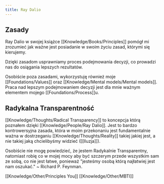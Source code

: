 ```yaml
---
title: Ray Dalio
---
```


## Zasady
Ray Dalio w swojej książce [[Knowledge/Books/Principles]] pomógł mi zrozumieć jak ważne jest posiadanie w swoim życiu zasad, którymi się kierujemy. 

Dzięki zasadom usprawniamy proces podejmowania decyzji, co prowadzi nas do osiągania lepszych rezultatów. 

Osobiście poza zasadami, wykorzystuję również moje [[Foundations/Values]] oraz [[Knowledge/Mental models/Mental models]]. Praca nad lepszym podejmowaniem decyzji jest dla mnie ważnym elementem mojego [[Foundations/Process]]u.

## Radykalna Transparentność
[[Knowledge/Thoughts/Radical Transparency]] to koncepcja którą poznałem dzięki [[Knowledge/People/Ray Dalio]]. Jest to bardzo kontrowersyjna zasada, która w moim przekonaniu jest fundamentalnie ważna w dostrzeganiu [[Knowledge/Thoughts/Reality]] takiej jakiej jest, a nie takiej jaką chcielibyśmy widzieć ([[Iluzja]]).

Osobiście nie mogę powiedzieć, że jestem Radykalnie Transparentny, natomiast robię co w mojej mocy aby być szczerym przede wszystkim sam ze sobą, co nie jest łatwe, ponieważ "jesteśmy osobą którą najłatwiej jest nam oszukać." ~ Richard P. Feynman.

[[Knowledge/Other/Principles You]]
[[Knowledge/Other/MBTI]]